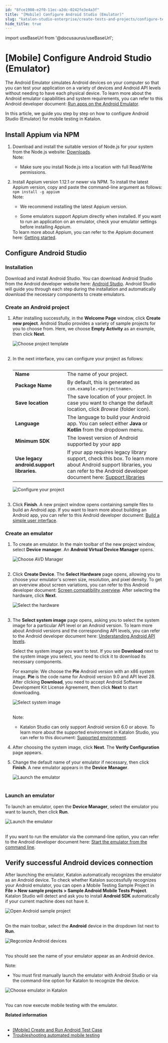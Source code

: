 ```yaml
---
id: "8fce1980-e2f0-11ec-a2dc-0242fe3e4a3f"
title: "[Mobile] Configure Android Studio (Emulator)"
slug: "katalon-studio-enterprise/create-tests-and-projects/configure-test-cases/mobile-testing/android/mobile-configure-android-studio-emulator"
hide_title: true
---
```

import useBaseUrl from '@docusaurus/useBaseUrl';


# <a id="id" class="anchor_top_offset"/><a id="ariaid-title1" class="anchor_top_offset"/>[Mobile] Configure Android Studio (Emulator)

<p xmlns="http://www.w3.org/1999/xhtml" className="p">The Android Emulator simulates Android devices on your computer   so that you can test your application on a variety of devices and   Android API levels without needing to have each physical device. To   learn more about the Android emulator capabilities and system   requirements, you can refer to this Android developer document: <a className="xref j-external-link" href="https://developer.android.com/studio/run/emulator" target="_blank">Run apps     on the Android Emulator</a>.</p> 
<p xmlns="http://www.w3.org/1999/xhtml" className="p">In this article, we guide you step by step on how to configure   Android Studio (Emulator) for mobile testing in Katalon.</p> 

## <a id="concept-7064" class="anchor_top_offset"/>Install Appium via NPM 

<ol xmlns="http://www.w3.org/1999/xhtml" className="ol"><li className="li"><div className="p">Download and install the suitable version of Node.js for your system from the Node.js website: <a className="xref j-external-link" href="https://nodejs.org/en/download/" target="_blank">Downloads</a>.<div className="note note note_note"><span className="note__title">Note:</span> <ul className="ul"><li className="li"><p className="p">Make sure you install Node.js into a location with full Read/Write permissions.</p></li></ul></div></div></li><li className="li"><div className="p">Install Appium version 1.12.1 or newer via NPM. To install the latest Appium version, copy and paste the command-line argument as follows: <code className="ph codeph">npm install -g appium</code><div className="note note note_note"><span className="note__title">Note:</span> <ul className="ul"><li className="li"><p className="p">We recommend installing the latest Appium version.</p></li><li className="li">Some emulators support Appium directly when installed. If you want to run an application on an emulator, check your emulator settings before installing Appium.</li></ul></div>To learn more about Appium, you can refer to the Appium document here: <a className="xref j-external-link" href="http://appium.io/docs/en/about-appium/getting-started/#installing-appium" target="_blank">Getting started</a>.</div></li></ol> 
    

## <a id="id_1" class="anchor_top_offset"/>Configure Android Studio

    
          
      

### <a id="id_2" class="anchor_top_offset"/>Installation

      
        
<p xmlns="http://www.w3.org/1999/xhtml" className="p">Download and install Android Studio. You can download Android   Studio from the Android developer website here: <a className="xref j-external-link" href="https://developer.android.com/studio" target="_blank">Android Studio</a>.   Android Studio will guide you through each step during the   installation and automatically download the necessary components to   create emulators.</p> 
      
    

### <a id="id_3" class="anchor_top_offset"/>Create an Android project

<ol xmlns="http://www.w3.org/1999/xhtml" className="ol"><li className="li">     <p className="p">After installing successfully, in the <strong className="ph b">Welcome         Page</strong> window, click <strong className="ph b">Create new project</strong>.       Android Studio provides a variety of sample projects for you to       choose from. Here, we choose <strong className="ph b">Empty Activity</strong> as an       example, then click <strong className="ph b">Next</strong>.</p>     <p className="p">       <img className="image" src={useBaseUrl("https://github.com/katalon-studio/docs-images/raw/master/katalon-studio/docs/execute-mobile-testing-with-emulator/KS-EMULATOR-Choose-project-template.png")} alt="Choose project template" /><br /><br />     </p>   </li><li className="li">     <p className="p">In the next interface, you can configure your project as       follows:</p>     <table className="table"><caption /><tbody className="tbody"><tr className><td className="entry">             <strong className="ph b">Name</strong>           </td><td className="entry">The name of your project.</td></tr><tr className><td className="entry">             <strong className="ph b">Package Name</strong>           </td><td className="entry">By default, this is generated as             <code className="ph codeph">com.example.&lt;projectname&gt;</code>.</td></tr><tr className><td className="entry">             <strong className="ph b">Save location</strong>           </td><td className="entry">The save location of your project. In case you want to change             the default location, click <em className="ph i">Browse</em> (folder icon).</td></tr><tr className><td className="entry">             <strong className="ph b">Language</strong>           </td><td className="entry">The language to build your Android app. You can select either             <strong className="ph b">Java</strong> or <strong className="ph b">Kotlin</strong> from the dropdown             menu.</td></tr><tr className><td className="entry">             <strong className="ph b">Minimum SDK</strong>           </td><td className="entry"> The lowest version of Android supported by your app</td></tr><tr className><td className="entry">             <strong className="ph b">Use legacy android.support libraries.</strong>           </td><td className="entry"> If your app requires legacy library support, check this             box. To learn more about Android support libraries, you can refer             to the Android developer document here:              <a className="xref j-external-link" href="https://developer.android.com/topic/libraries/support-library" target="_blank">Support               libraries</a>           </td></tr></tbody></table>     <p className="p">       <img className="image" src={useBaseUrl("https://github.com/katalon-studio/docs-images/raw/master/katalon-studio/docs/execute-mobile-testing-with-emulator/KS-EMULATOR-Configure-project-settings.png")} alt="Configure your project" /><br /><br />     </p>   </li><li className="li">     <p className="p">Click <strong className="ph b">Finish</strong>. A new project window opens       containing sample files to build an Android app. If you want to       learn more about building an Android app, you can refer to this       Android developer document: <a className="xref j-external-link" href="https://developer.android.com/training/basics/firstapp/building-ui" target="_blank">Build         a simple user interface</a>.</p>   </li></ol> 

### <a id="concept-8297" class="anchor_top_offset"/>Create an emulator

<div xmlns="http://www.w3.org/1999/xhtml" className="p"><ol className="ol"><li className="li"><p className="p">To create an emulator. In the main toolbar of the new project
        window, select <strong className="ph b">Device</strong> <strong className="ph b">manager</strong>. An <strong className="ph b">Android
          Virtual Device Manager</strong> opens.</p>
      <p className="p"><img className="image" src={useBaseUrl("https://github.com/katalon-studio/docs-images/raw/master/katalon-studio/docs/execute-mobile-testing-with-emulator/KS-EMULATOR-Choose-AVD-Manager.png")} alt="Choose AVD Manager" /><br /><br /></p></li><li className="li"><p className="p">Click <strong className="ph b">Create Device</strong>. The <strong className="ph b">Select
          Hardware</strong> page opens, allowing you to choose your
        emulator's screen size, resolution, and pixel density. To get an
        overview about screen variations, you can refer to this Android
        developer document: <a className="xref j-external-link" href="https://developer.android.com/guide/practices/screens_support" target="_blank">Screen
          compatibility overview</a>. After selecting the hardware, click
        <strong className="ph b">Next</strong>.</p>
      <p className="p"><img className="image" src={useBaseUrl("https://github.com/katalon-studio/docs-images/raw/master/katalon-studio/docs/execute-mobile-testing-with-emulator/KS-EMULATOR-Select-hardware.png")} alt="Select the hardware" /><br /><br /></p></li><li className="li"><p className="p">The <strong className="ph b">Select system image</strong> page opens, asking you
        to select the system image for a particular API level or an Android
        version. To learn more about Android versions and the corresponding
        API levels, you can refer to the Android developer document here:
        <a className="xref j-external-link" href="https://docs.microsoft.com/en-us/xamarin/android/app-fundamentals/android-api-levels?tabs=macos" target="_blank">Understanding
          Android API levels</a>.</p>
      <p className="p">Select the system image you want to test. If you see <strong className="ph b">Download</strong> next to the system image you select, you
        need to click it to download its necessary components.</p>
      <p className="p">For example: We choose the <strong className="ph b">Pie</strong> Android version
        with an x86 system image. <strong className="ph b">Pie</strong> is the code name for
        Android version 9.0 and API level 28. After clicking <strong className="ph b">Download</strong>, you need to accept Android Software
        Development Kit License Agreement, then click <strong className="ph b">Next</strong> to start downloading.</p>
      <p className="p"><img className="image" src={useBaseUrl("https://github.com/katalon-studio/docs-images/raw/master/katalon-studio/docs/execute-mobile-testing-with-emulator/KS-EMULATOR-Select-system-image.png")} alt="Select system image" /><br /><br /></p>
      <div className="note note note_note"><span className="note__title">Note:</span> <div className="p"><ul className="ul"><li className="li"><p className="p">Katalon Studio can only support Android version 6.0 or above. To
                learn more about the supported environment in Katalon Studio, you
                can refer to this document: <a className="xref" href="/docs/legacy/katalon-studio-enterprise/release-notes/supported-environments">Supported
                  environment</a>.</p></li></ul></div></div></li><li className="li"><p className="p">After choosing the system image, click <strong className="ph b">Next</strong>.
        The <strong className="ph b">Verify Configuration</strong> page appears.</p></li><li className="li"><p className="p">Change the default name of your emulator if necessary, then
        click <strong className="ph b">Finish</strong>. A new emulator appears in the
        <strong className="ph b">Device</strong>                <strong className="ph b"> Manager</strong>.</p>
      <p className="p"><img className="image" src={useBaseUrl("https://github.com/katalon-studio/docs-images/raw/65a953207f0945eac8a4367e7e8a0a64f292a671/katalon-studio/docs/execute-mobile-testing-with-emulator/KS-EMULATOR-An-emulator-is-created-2.png")} alt="Launch the emulator" /><br /><br /></p></li></ol></div>

### <a id="concept-5792" class="anchor_top_offset"/>Launch an emulator

<p xmlns="http://www.w3.org/1999/xhtml" className="p">To launch an emulator, open the <strong className="ph b">Device Manager</strong>,   select the emulator you want to launch, then click <strong className="ph b">Run</strong>.</p> 
<p xmlns="http://www.w3.org/1999/xhtml" className="p">   <img className="image" src={useBaseUrl("https://github.com/katalon-studio/docs-images/raw/master/katalon-studio/docs/execute-mobile-testing-with-emulator/KS-EMULATOR-Launch-the-emulator.png")} alt="Launch the emulator" /><br /><br /> </p> 
<p xmlns="http://www.w3.org/1999/xhtml" className="p">If you want to run the emulator via the command-line option, you   can refer to the Android developer document here: <a className="xref j-external-link" href="https://developer.android.com/studio/run/emulator-commandline" target="_blank">Start     the emulator from the command line</a>.</p> 

## <a id="id_6" class="anchor_top_offset"/>Verify successful Android devices connection

<p xmlns="http://www.w3.org/1999/xhtml" className="p">After launching the emulator, Katalon automatically recognizes   the emulator as an Android device. To check whether Katalon   successfully recognizes your Android emulator, you can open a   Mobile Testing Sample Project in <strong className="ph b">File &gt; New sample     projects &gt; Sample Android Mobile Tests Project</strong>. Katalon   Studio will detect and ask you to install <strong className="ph b">Android     SDK</strong> automatically if your current machine does not have   it.</p> 
<p xmlns="http://www.w3.org/1999/xhtml" className="p">   <img className="image" src={useBaseUrl("https://github.com/katalon-studio/docs-images/raw/master/katalon-studio/docs/mobile-on-macos/KS-Android-Open--Sample-project.png")} alt="Open Android sample project" /><br /><br /> </p> 
<p xmlns="http://www.w3.org/1999/xhtml" className="p">On the main toolbar, select the <strong className="ph b">Android</strong> device   in the dropdown list next to <strong className="ph b">Run</strong>.</p> 
<p xmlns="http://www.w3.org/1999/xhtml" className="p">   <img className="image" src={useBaseUrl("https://github.com/katalon-studio/docs-images/raw/master/katalon-studio/docs/execute-mobile-testing-with-emulator/KS-TOOLBAR-Android.png")} alt="Regconize Android devices" /><br /><br /> </p> 
<p xmlns="http://www.w3.org/1999/xhtml" className="p">You should see the name of your emulator appear as an Android   device.</p> 
<div xmlns="http://www.w3.org/1999/xhtml" className="note note note_note"><span className="note__title">Note:</span> 
  <div className="p"><ul className="ul"><li className="li"><p className="p">You must first manually launch the emulator with
          Android Studio or via the command-line option for Katalon to
          recognize the device.</p></li></ul></div>
</div>
<p xmlns="http://www.w3.org/1999/xhtml" className="p">   <img className="image" src={useBaseUrl("https://github.com/katalon-studio/docs-images/raw/master/katalon-studio/docs/execute-mobile-testing-with-emulator/KS-EMULATOR-Choose-emulator-in-Katalon.png")} alt="Choose emulator in Katalon" /><br /><br /> </p> 
<p xmlns="http://www.w3.org/1999/xhtml" className="p">You can now execute mobile testing with the emulator.</p> 
<nav xmlns="http://www.w3.org/1999/xhtml" role="navigation" className="related-links"><div className="linklist relinfo"><strong>Related information</strong><br /><br /><ul className="linklist"><li className="linklist"><a className="link" href="/docs/legacy/katalon-studio-enterprise/get-started/mobile-testing/mobile-create-and-run-android-test-case">[Mobile] Create and Run Android Test Case</a></li><li className="linklist"><a className="link" href="/docs/legacy/katalon-studio-enterprise/error-management/troubleshooting/troubleshoot-mobile-automated-testing/troubleshooting-automated-mobile-testing-overview">Troubleshooting automated mobile testing</a></li></ul></div></nav> 
